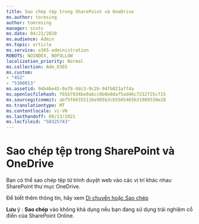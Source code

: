 ```yaml
---
title: Sao chép tệp trong SharePoint và OneDrive
ms.author: toresing
author: tomresing
manager: scotv
ms.date: 04/21/2020
ms.audience: Admin
ms.topic: article
ms.service: o365-administration
ROBOTS: NOINDEX, NOFOLLOW
localization_priority: Normal
ms.collection: Adm_O365
ms.custom:
- "452"
- "5300013"
ms.assetid: 94b46e45-0a79-4dc3-9c2b-94fb021a7f4a
ms.openlocfilehash: f65b7934be0a6cc8b0e8daf5ad46c7232f25c715
ms.sourcegitcommit: ab75f66355116e995b3cb5505465b31989339e28
ms.translationtype: MT
ms.contentlocale: vi-VN
ms.lasthandoff: 08/13/2021
ms.locfileid: "58325743"
---
```

# <a name="copy-files-in-sharepoint-and-onedrive"></a>Sao chép tệp trong SharePoint và OneDrive

Bạn có thể sao chép tệp từ trình duyệt web vào các vị trí khác nhau SharePoint thư mục OneDrive.

Để biết thêm thông tin, hãy xem [Di chuyển hoặc Sao chép](https://support.microsoft.com/office/00e2f483-4df3-46be-a861-1f5f0c1a87bc)

**Lưu** ý : **Sao chép** vào không khả dụng nếu bạn đang sử dụng trải nghiệm cổ điển của SharePoint Online.
